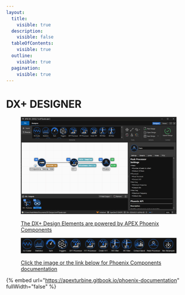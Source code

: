 ```yaml
---
layout:
  title:
    visible: true
  description:
    visible: false
  tableOfContents:
    visible: true
  outline:
    visible: true
  pagination:
    visible: true
---
```


# DX+ DESIGNER

<a href="https://apexturbine.gitbook.io/phoenix-documentation">
<figure><img src="../.gitbook/assets/DX+Designer.png" alt=""><figcaption><p>The DX+ Design Elements are powered by APEX Phoenix Components</p></figcaption></figure>
</a>

<div data-full-width="false">

<a href="https://apexturbine.gitbook.io/phoenix-documentation">
<figure><img src="../.gitbook/assets/2024-11-01-1730476913 (926x91).png" alt=""><figcaption><p>Click the image or the link below for Phoenix Components documentation</p></figcaption></figure>
</a>

</div>

{% embed url="https://apexturbine.gitbook.io/phoenix-documentation" fullWidth="false" %}
